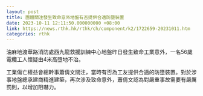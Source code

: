```yaml
---
layout: post
title: 團體關注發生致命意外地盤有否提供合適防墮裝置
date: 2023-10-11 12:11:50.000000000 +08:00
link: https://news.rthk.hk/rthk/ch/component/k2/1722659-20231011.htm
categories: rthk
---
```


油麻地渡華路消防處西九龍救援訓練中心地盤昨日發生致命工業意外，一名56歲電纜工人懷疑由4米高墮地不治。

工業傷亡權益會總幹事蕭倩文關注，當時有否為工友提供合適的防墮裝置。對於涉事地盤總承建商精進建築，再次涉及致命意外，蕭倩文認為對嚴重事故需要有嚴厲罰則，以增加阻嚇力。
